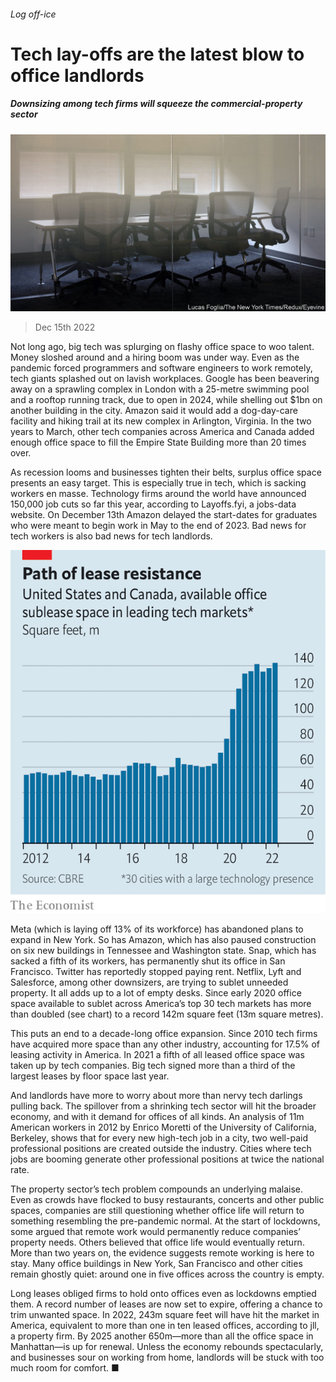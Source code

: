 ###### Log off-ice

# Tech lay-offs are the latest blow to office landlords 

##### Downsizing among tech firms will squeeze the commercial-property sector 

![image](images/20221217_WBP502.jpg) 

> Dec 15th 2022 

Not long ago, big tech was splurging on flashy office space to woo talent. Money sloshed around and a hiring boom was under way. Even as the pandemic forced programmers and software engineers to work remotely, tech giants splashed out on lavish workplaces. Google has been beavering away on a sprawling complex in London with a 25-metre swimming pool and a rooftop running track, due to open in 2024, while shelling out $1bn on another building in the city. Amazon said it would add a dog-day-care facility and hiking trail at its new complex in Arlington, Virginia. In the two years to March, other tech companies across America and Canada added enough office space to fill the Empire State Building more than 20 times over. 

As recession looms and businesses tighten their belts, surplus office space presents an easy target. This is especially true in tech, which is sacking workers en masse. Technology firms around the world have announced 150,000 job cuts so far this year, according to Layoffs.fyi, a jobs-data website. On December 13th Amazon delayed the start-dates for graduates who were meant to begin work in May to the end of 2023. Bad news for tech workers is also bad news for tech landlords.

![image](images/20221217_WBC843.png) 


Meta (which is laying off 13% of its workforce) has abandoned plans to expand in New York. So has Amazon, which has also paused construction on six new buildings in Tennessee and Washington state. Snap, which has sacked a fifth of its workers, has permanently shut its office in San Francisco. Twitter has reportedly stopped paying rent. Netflix, Lyft and Salesforce, among other downsizers, are trying to sublet unneeded property. It all adds up to a lot of empty desks. Since early 2020 office space available to sublet across America’s top 30 tech markets has more than doubled (see chart) to a record 142m square feet (13m square metres).

This puts an end to a decade-long office expansion. Since 2010 tech firms have acquired more space than any other industry, accounting for 17.5% of leasing activity in America. In 2021 a fifth of all leased office space was taken up by tech companies. Big tech signed more than a third of the largest leases by floor space last year. 

And landlords have more to worry about more than nervy tech darlings pulling back. The spillover from a shrinking tech sector will hit the broader economy, and with it demand for offices of all kinds. An analysis of 11m American workers in 2012 by Enrico Moretti of the University of California, Berkeley, shows that for every new high-tech job in a city, two well-paid professional positions are created outside the industry. Cities where tech jobs are booming generate other professional positions at twice the national rate. 

The property sector’s tech problem compounds an underlying malaise. Even as crowds have flocked to busy restaurants, concerts and other public spaces, companies are still questioning whether office life will return to something resembling the pre-pandemic normal. At the start of lockdowns, some argued that remote work would permanently reduce companies’ property needs. Others believed that office life would eventually return. More than two years on, the evidence suggests remote working is here to stay. Many office buildings in New York, San Francisco and other cities remain ghostly quiet: around one in five offices across the country is empty. 

Long leases obliged firms to hold onto offices even as lockdowns emptied them. A record number of leases are now set to expire, offering a chance to trim unwanted space. In 2022, 243m square feet will have hit the market in America, equivalent to more than one in ten leased offices, according to jll, a property firm. By 2025 another 650m—more than all the office space in Manhattan—is up for renewal. Unless the economy rebounds spectacularly, and businesses sour on working from home, landlords will be stuck with too much room for comfort. ■


